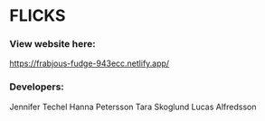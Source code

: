 # FLICKS 

### View website here: 

https://frabjous-fudge-943ecc.netlify.app/ 

### Developers: 

Jennifer Techel
Hanna Petersson 
Tara Skoglund 
Lucas Alfredsson
